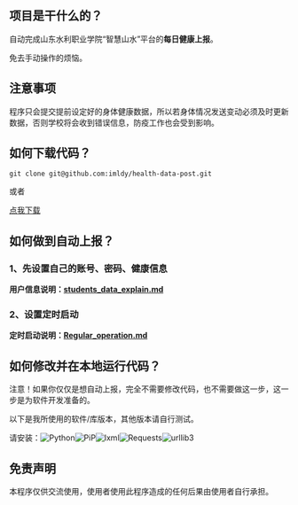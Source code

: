 ## 项目是干什么的？

自动完成山东水利职业学院“智慧山水”平台的**每日健康上报**。

免去手动操作的烦恼。

## 注意事项

程序只会提交提前设定好的身体健康数据，所以若身体情况发送变动必须及时更新数据，否则学校将会收到错误信息，防疫工作也会受到影响。

## 如何下载代码？

`git clone git@github.com:imldy/health-data-post.git`

或者

[点我下载](https://github.com/imldy/health-data-post/archive/master.zip)

## 如何做到自动上报？

### 1、先设置自己的账号、密码、健康信息

**用户信息说明：[students_data_explain.md](./doc/students_data_explain.md)**

### 2、设置定时启动

**定时启动说明：[Regular_operation.md](./doc/Regular_operation.md)**

## 如何修改并在本地运行代码？

注意！如果你仅仅是想自动上报，完全不需要修改代码，也不需要做这一步，这一步是为软件开发准备的。

以下是我所使用的软件/库版本，其他版本请自行测试。

请安装：![Python](https://img.shields.io/badge/Python-3.8.2-blue.svg)![PiP](https://img.shields.io/badge/pip-20.0.2-5e7c85.svg)![lxml](https://img.shields.io/badge/lxml-4.5.0-Lime.svg)![Requests](https://img.shields.io/badge/requests-2.23.0-yellowgreen.svg)![urllib3](https://img.shields.io/badge/urllib3-1.25.8-Tomato.svg)

## 免责声明

本程序仅供交流使用，使用者使用此程序造成的任何后果由使用者自行承担。
